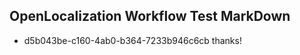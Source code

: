 ## OpenLocalization Workflow Test MarkDown
* d5b043be-c160-4ab0-b364-7233b946c6cb 
thanks!<!--HONumber=Mar16_HO3-->
